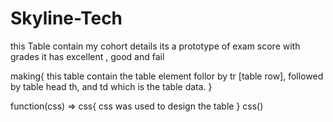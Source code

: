 # Skyline-Tech
this Table contain my cohort details
its a prototype of exam score with grades
it has excellent , good and fail

making{
    this table contain the table element
    follor by tr [table row], followed by table head th, and td which is the table data.
}

function(css) => css{
    css was used to design the table
}
css()